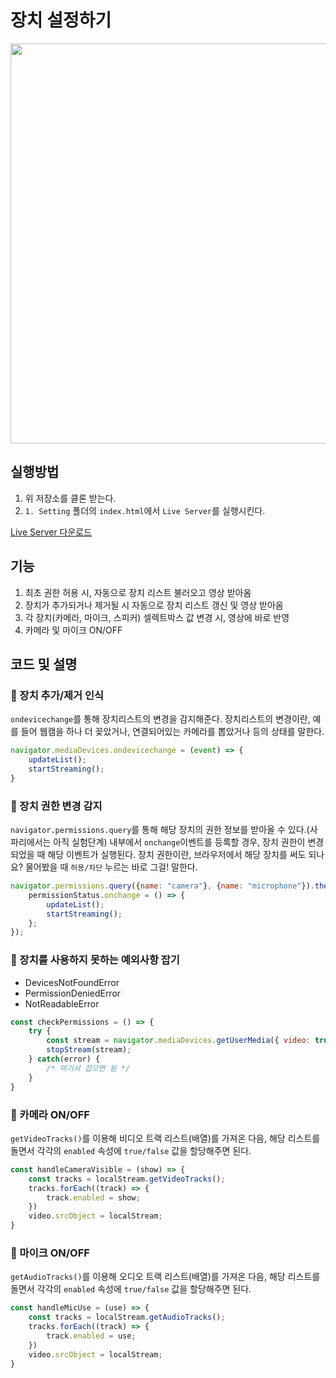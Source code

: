 # 장치 설정하기

<img src="https://user-images.githubusercontent.com/50460114/182013809-1ecb5516-03a4-48aa-afeb-91271d55576e.png" width="640px"/>

## 실행방법
1. 위 저장소를 클론 받는다.
2. `1. Setting` 폴더의 `index.html`에서 `Live Server`를 실행시킨다.

[Live Server 다운로드](https://marketplace.visualstudio.com/items?itemName=ritwickdey.LiveServer)

## 기능
1. 최초 권한 허용 시, 자동으로 장치 리스트 불러오고 영상 받아옴
2. 장치가 추가되거나 제거될 시 자동으로 장치 리스트 갱신 및 영상 받아옴
3. 각 장치(카메라, 마이크, 스피커) 셀렉트박스 값 변경 시, 영상에 바로 반영
4. 카메라 및 마이크 ON/OFF
## 코드 및 설명
### 🫧 장치 추가/제거 인식
`ondevicechange`를 통해 장치리스트의 변경을 감지해준다. 장치리스트의 변경이란, 예를 들어 웹캠을 하나 더 꽂았거나, 연결되어있는 카메라를 뽑았거나 등의 상태를 말한다.
```javascript
navigator.mediaDevices.ondevicechange = (event) => {
    updateList();
    startStreaming();
}
```

### 🫧 장치 권한 변경 감지
`navigator.permissions.query`를 통해 해당 장치의 권한 정보를 받아올 수 있다.(사파리에서는 아직 실험단계) 내부에서 `onchange`이벤트를 등록할 경우, 장치 권한이 변경되었을 때 해당 이벤트가 실행된다. 장치 권한이란, 브라우저에서 해당 장치를 써도 되나요? 물어봤을 때 `허용/차단` 누르는 바로 그걸! 말한다.
```javascript
navigator.permissions.query({name: "camera"}, {name: "microphone"}).then((permissionStatus) => {
    permissionStatus.onchange = () => {
        updateList();
        startStreaming();
    };
});
```

### 🫧 장치를 사용하지 못하는 예외사항 잡기
- DevicesNotFoundError
- PermissionDeniedError
- NotReadableError
```javascript
const checkPermissions = () => {
    try {
        const stream = navigator.mediaDevices.getUserMedia({ video: true, audio: true });
        stopStream(stream);
    } catch(error) {
        /* 여기서 잡으면 됨 */
    }
}
```

### 🫧 카메라 ON/OFF
`getVideoTracks()`를 이용해 비디오 트랙 리스트(배열)를 가져온 다음, 해당 리스트를 돌면서 각각의 `enabled` 속성에 `true/false` 값을 할당해주면 된다.
```javascript
const handleCameraVisible = (show) => {
    const tracks = localStream.getVideoTracks();
    tracks.forEach((track) => {
        track.enabled = show;
    })
    video.srcObject = localStream;
}
```

### 🫧 마이크 ON/OFF
`getAudioTracks()`를 이용해 오디오 트랙 리스트(배열)를 가져온 다음, 해당 리스트를 돌면서 각각의 `enabled` 속성에 `true/false` 값을 할당해주면 된다.
```javascript
const handleMicUse = (use) => {
    const tracks = localStream.getAudioTracks();
    tracks.forEach((track) => {
        track.enabled = use;
    })
    video.srcObject = localStream;
}
```